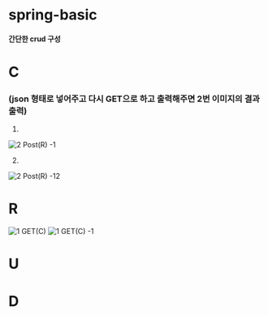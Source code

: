# spring-basic


#### 간단한 crud 구성



# C 
### (json 형태로 넣어주고 다시 GET으로 하고 출력해주면 2번 이미지의 결과 출력)

 1.
  ![2 Post(R) -1](https://user-images.githubusercontent.com/76591698/202595086-ed795c94-bdbf-458d-8474-16ef85473a21.png)

 2.
 ![2 Post(R) -12](https://user-images.githubusercontent.com/76591698/202595088-73054dc8-3bc0-4b86-8e7b-f9f0a9e1d641.png)



# R
![1 GET(C)](https://user-images.githubusercontent.com/76591698/202594132-ca748090-bfac-4c2e-9ce3-406ddf833f40.png)
![1 GET(C) -1](https://user-images.githubusercontent.com/76591698/202594130-d79cbf7b-bac2-44d6-a71c-4f4604726f47.png)




# U





# D
